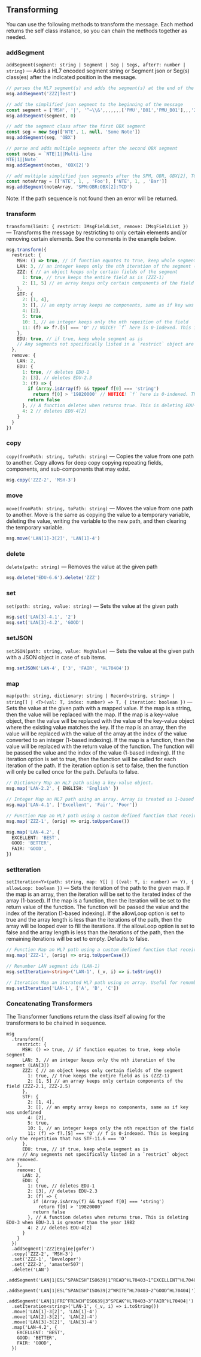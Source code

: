 ## Transforming

You can use the following methods to transform the message. Each method returns the self class instance, so you can chain the methods together as needed.

### addSegment

`addSegment(segment: string | Segment | Seg | Segs, after?: number | string)` — Adds a HL7 encoded segment string or Segment json or Seg(s) class(es) after the indicated position in the message.

```ts
// parses the HL7 segment(s) and adds the segment(s) at the end of the message
msg.addSegment('ZZZ|Test')

// add the simplified json segment to the beginning of the message
const segment = ['MSH', '|', '^~\\&',,,,,,,['PMU','B01','PMU_B01'],,,'2.5.1',]
msg.addSegment(segment, 0)

// add the segment class after the first OBX segment
const seg = new Seg(['NTE', 1, null, 'Some Note'])
msg.addSegment(seg, 'OBX')

// parse and adds multiple segments after the second OBX segment
const notes = `NTE|1||Multi-line
NTE|1||Note`
msg.addSegment(notes, 'OBX[2]')

// add multiple simplified json segments after the SPM, OBR, OBX[2], TCD segment sequence
const noteArray = [['NTE', 1, , 'Foo'], ['NTE', 1, , 'Bar']]
msg.addSegment(noteArray, 'SPM:OBR:OBX[2]:TCD')
```

Note: If the path sequence is not found then an error will be returned.

### transform

`transform(limit: { restrict: IMsgFieldList, remove: IMsgFieldList })` — Transforms the message by restricting to only certain elements and/or removing certain elements. See the comments in the example below.

```ts
msg.transform({
  restrict: {
    MSH: () => true, // if function equates to true, keep whole segment
    LAN: 3, // an integer keeps only the nth iteration of the segment (LAN[3])
    ZZZ: { // an object keeps only certain fields of the segment
      1: true, // true keeps the entire field as is (ZZZ-1)
      2: [1, 5] // an array keeps only certain components of the field (ZZZ-2.1, ZZZ-2.5)
    },
    STF: {
      2: [1, 4],
      3: [], // an empty array keeps no components, same as if key was undefined
      4: [2],
      5: true,
      10: 1, // an integer keeps only the nth repeition of the field
      11: (f) => f?.[5] === 'O' // NOICE! `f` here is 0-indexed. This is keeping only the repetition that has STF-11.6 === 'O'
    },
    EDU: true, // if true, keep whole segment as is
    // Any segments not specifically listed in a `restrict` object are removed.
  },
  remove: {
    LAN: 2,
    EDU: {
      1: true, // deletes EDU-1
      2: [3], // deletes EDU-2.3
      3: (f) => {
        if (Array.isArray(f) && typeof f[0] === 'string')
          return f[0] > '19820000' // NOTICE! `f` here is 0-indexed. This looks at EDU-3.1
        return false
      }, // A function deletes when returns true. This is deleting EDU-3 when EDU-3.1 is greater than the year 1982
      4: 2 // deletes EDU-4[2]
    }
  }
})
```

### copy

`copy(fromPath: string, toPath: string)` — Copies the value from one path to another. Copy allows for deep copy copying repeating fields, components, and sub-components that may exist.

```ts
msg.copy('ZZZ-2', 'MSH-3')
```

### move

`move(fromPath: string, toPath: string)` — Moves the value from one path to another. Move is the same as copying the value to a temporary variable, deleting the value, writing the variable to the new path, and then clearing the temporary variable.

```ts
msg.move('LAN[1]-3[2]', 'LAN[1]-4')
```

### delete

`delete(path: string)` — Removes the value at the given path

```ts
msg.delete('EDU-6.6').delete('ZZZ')

```

### set

`set(path: string, value: string)` — Sets the value at the given path

```ts
msg.set('LAN[3]-4.1', '2')
msg.set('LAN[3]-4.2', 'GOOD')
```

### setJSON

`setJSON(path: string, value: MsgValue)` — Sets the value at the given path with a JSON object in case of sub items.

```ts
msg.setJSON('LAN-4', ['3', 'FAIR', 'HL70404'])
```

### map

`map(path: string, dictionary: string | Record<string, string> | string[] | <T>(val: T, index: number) => T, { iteration: boolean })` — Sets the value at the given path with a mapped value. If the map is a string, then the value will be replaced with the map. If the map is a key-value object, then the value will be replaced with the value of the key-value object where the existing value matches the key. If the map is an array, then the value will be replaced with the value of the array at the index of the value converted to an integer (1-based indexing). If the map is a function, then the value will be replaced with the return value of the function. The function will be passed the value and the index of the value (1-based indexing). If the iteration option is set to true, then the function will be called for each iteration of the path. If the iteration option is set to false, then the function will only be called once for the path. Defaults to false.

```ts
// Dictionary Map an HL7 path using a key-value object.
msg.map('LAN-2.2', { ENGLISH: 'English' })

// Integer Map an HL7 path using an array. Array is treated as 1-based indexed.
msg.map('LAN-4.1', ['Excellent', 'Fair', 'Poor'])

// Function Map an HL7 path using a custom defined function that receives the original value and returns the new value.
msg.map('ZZZ-1', (orig) => orig.toUpperCase())

msg.map('LAN-4.2', {
  EXCELLENT: 'BEST',
  GOOD: 'BETTER',
  FAIR: 'GOOD',
})
```

### setIteration

`setIteration<Y>(path: string, map: Y[] | ((val: Y, i: number) => Y), { allowLoop: boolean })` — Sets the iteration of the path to the given map. If the map is an array, then the iteration will be set to the iterated index of the array (1-based). If the map is a function, then the iteration will be set to the return value of the function. The function will be passed the value and the index of the iteration (1-based indexing). If the allowLoop option is set to true and the array length is less than the iterations of the path, then the array will be looped over to fill the iterations. If the allowLoop option is set to false and the array length is less than the iterations of the path, then the remaining iterations will be set to empty. Defaults to false.

```ts
// Function Map an HL7 path using a custom defined function that receives the original value and returns the new value
msg.map('ZZZ-1', (orig) => orig.toUpperCase())

// Renumber LAN segment ids (LAN-1)
msg.setIteration<string>('LAN-1', (_v, i) => i.toString())

// Iteration Map an iterated HL7 path using an array. Useful for renumbering segments by type.
msg.setIteration('LAN-1', ['A', 'B', 'C'])
```

### Concatenating Transformers

The Transformer functions return the class itself allowing for the transformers to be chained in sequence.

```
msg
  .transform({
    restrict: {
      MSH: () => true, // if function equates to true, keep whole segment
      LAN: 3, // an integer keeps only the nth iteration of the segment (LAN[3])
      ZZZ: { // an object keeps only certain fields of the segment
        1: true, // true keeps the entire field as is (ZZZ-1)
        2: [1, 5] // an array keeps only certain components of the field (ZZZ-2.1, ZZZ-2.5)
      },
      STF: {
        2: [1, 4],
        3: [], // an empty array keeps no components, same as if key was undefined
        4: [2],
        5: true,
        10: 1, // an integer keeps only the nth repeition of the field
        11: (f) => f?.[5] === 'O' // f is 0-indexed. This is keeping only the repetition that has STF-11.6 === 'O'
      },
      EDU: true, // if true, keep whole segment as is
      // Any segments not specifically listed in a `restrict` object are removed.
    },
    remove: {
      LAN: 2,
      EDU: {
        1: true, // deletes EDU-1
        2: [3], // deletes EDU-2.3
        3: (f) => {
          if (Array.isArray(f) && typeof f[0] === 'string')
            return f[0] > '19820000'
          return false
        }, // A function deletes when returns true. This is deleting EDU-3 when EDU-3.1 is greater than the year 1982
        4: 2 // deletes EDU-4[2]
      }
    }
  })
  .addSegment('ZZZ|Engine|gofer')
  .copy('ZZZ-2', 'MSH-3')
  .set('ZZZ-1', 'Developer')
  .set('ZZZ-2', 'amaster507')
  .delete('LAN')
  .addSegment('LAN|1|ESL^SPANISH^ISO639|1^READ^HL70403~1^EXCELLENT^HL70404|')
  .addSegment('LAN|1|ESL^SPANISH^ISO639|2^WRITE^HL70403~2^GOOD^HL70404|')
  .addSegment('LAN|1|FRE^FRENCH^ISO639|3^SPEAK^HL70403~3^FAIR^HL70404|')
  .setIteration<string>('LAN-1', (_v, i) => i.toString())
  .move('LAN[1]-3[2]', 'LAN[1]-4')
  .move('LAN[2]-3[2]', 'LAN[2]-4')
  .move('LAN[3]-3[2]', 'LAN[3]-4')
  .map('LAN-4.2', {
    EXCELLENT: 'BEST',
    GOOD: 'BETTER',
    FAIR: 'GOOD',
  })
```
